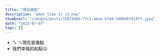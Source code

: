 ```yaml
---
title: "現在幾點"
description: "what time is it now"
thumbnail: "/images/posts/15673d8b-77c1-48ae-bfe0-5408d0f6187f.jpeg"
date: "2025-07-07"
tags: []
---
```

- ㄟ ㄟ現在是幾點
- 我們幸福的起點😔
